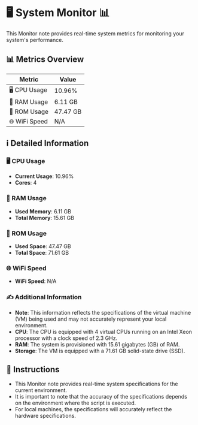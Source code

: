 
# 🖥️ System Monitor 📊

This Monitor note provides real-time system metrics for monitoring your system's performance.

## 📊 Metrics Overview

| Metric                    | Value             |
| ------------------------- | ----------------- |
| 🖥️ CPU Usage              | 10.96%       |
| 💾 RAM Usage              | 6.11 GB       |
| 💽 ROM Usage              | 47.47 GB       |
| 🌐 WiFi Speed             | N/A      |

## ℹ️ Detailed Information

### 🖥️ CPU Usage

- **Current Usage**: 10.96%
- **Cores**: 4

### 💾 RAM Usage

- **Used Memory**: 6.11 GB
- **Total Memory**: 15.61 GB

### 💽 ROM Usage

- **Used Space**: 47.47 GB
- **Total Space**: 71.61 GB

### 🌐 WiFi Speed

- **WiFi Speed**: N/A


### ✍️ Additional Information

- **Note**: This information reflects the specifications of the virtual machine (VM) being used and may not accurately represent your local environment.
- **CPU**: The CPU is equipped with  4 virtual CPUs running on an Intel Xeon processor with a clock speed of 2.3 GHz.
- **RAM**: The system is provisioned with 15.61 gigabytes (GB) of RAM.
- **Storage**: The VM is equipped with a 71.61 GB solid-state drive (SSD).

## 📝 Instructions

- This Monitor note provides real-time system specifications for the current environment.
- It is important to note that the accuracy of the specifications depends on the environment where the script is executed.
- For local machines, the specifications will accurately reflect the hardware specifications.

